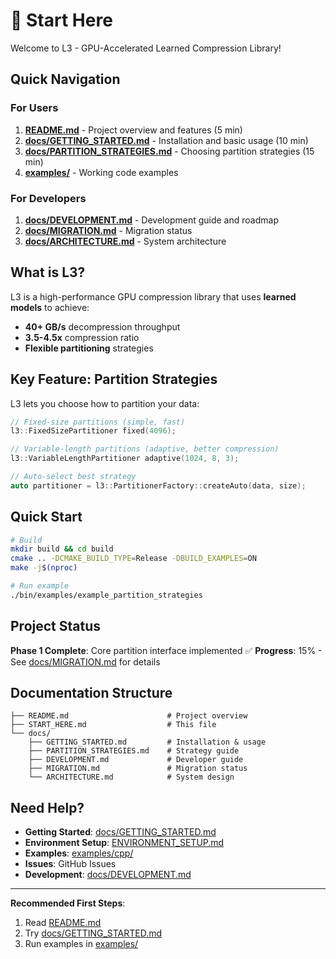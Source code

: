 # 🚀 Start Here

Welcome to L3 - GPU-Accelerated Learned Compression Library!

## Quick Navigation

### For Users

1. **[README.md](README.md)** - Project overview and features (5 min)
2. **[docs/GETTING_STARTED.md](docs/GETTING_STARTED.md)** - Installation and basic usage (10 min)
3. **[docs/PARTITION_STRATEGIES.md](docs/PARTITION_STRATEGIES.md)** - Choosing partition strategies (15 min)
4. **[examples/](examples/)** - Working code examples

### For Developers

1. **[docs/DEVELOPMENT.md](docs/DEVELOPMENT.md)** - Development guide and roadmap
2. **[docs/MIGRATION.md](docs/MIGRATION.md)** - Migration status
3. **[docs/ARCHITECTURE.md](docs/ARCHITECTURE.md)** - System architecture

## What is L3?

L3 is a high-performance GPU compression library that uses **learned models** to achieve:
- **40+ GB/s** decompression throughput
- **3.5-4.5x** compression ratio
- **Flexible partitioning** strategies

## Key Feature: Partition Strategies

L3 lets you choose how to partition your data:

```cpp
// Fixed-size partitions (simple, fast)
l3::FixedSizePartitioner fixed(4096);

// Variable-length partitions (adaptive, better compression)
l3::VariableLengthPartitioner adaptive(1024, 8, 3);

// Auto-select best strategy
auto partitioner = l3::PartitionerFactory::createAuto(data, size);
```

## Quick Start

```bash
# Build
mkdir build && cd build
cmake .. -DCMAKE_BUILD_TYPE=Release -DBUILD_EXAMPLES=ON
make -j$(nproc)

# Run example
./bin/examples/example_partition_strategies
```

## Project Status

**Phase 1 Complete**: Core partition interface implemented ✅
**Progress**: 15% - See [docs/MIGRATION.md](docs/MIGRATION.md) for details

## Documentation Structure

```
├── README.md                      # Project overview
├── START_HERE.md                  # This file
└── docs/
    ├── GETTING_STARTED.md         # Installation & usage
    ├── PARTITION_STRATEGIES.md    # Strategy guide
    ├── DEVELOPMENT.md             # Developer guide
    ├── MIGRATION.md               # Migration status
    └── ARCHITECTURE.md            # System design
```

## Need Help?

- **Getting Started**: [docs/GETTING_STARTED.md](docs/GETTING_STARTED.md)
- **Environment Setup**: [ENVIRONMENT_SETUP.md](ENVIRONMENT_SETUP.md)
- **Examples**: [examples/cpp/](examples/cpp/)
- **Issues**: GitHub Issues
- **Development**: [docs/DEVELOPMENT.md](docs/DEVELOPMENT.md)

---

**Recommended First Steps**:
1. Read [README.md](README.md)
2. Try [docs/GETTING_STARTED.md](docs/GETTING_STARTED.md)
3. Run examples in [examples/](examples/)
